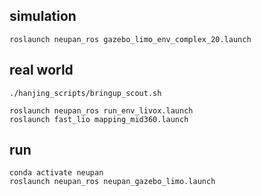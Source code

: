 ## simulation
```
roslaunch neupan_ros gazebo_limo_env_complex_20.launch
```

## real world
```
./hanjing_scripts/bringup_scout.sh
```
```
roslaunch neupan_ros run_env_livox.launch
roslaunch fast_lio mapping_mid360.launch
```
## run
```
conda activate neupan
roslaunch neupan_ros neupan_gazebo_limo.launch
```